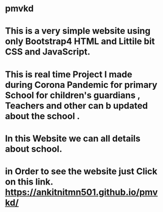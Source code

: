 # pmvkd

# This is a very simple website using only Bootstrap4 HTML and Littile bit CSS and JavaScript.

# This is real time Project I made during Corona Pandemic for primary School for children's guardians , Teachers and other can b updated about the school .

# In this Website we can all details about school.

# in Order to see the website just Click on this link.  https://ankitnitmn501.github.io/pmvkd/
